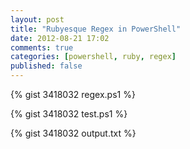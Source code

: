 ```yaml
---
layout: post
title: "Rubyesque Regex in PowerShell"
date: 2012-08-21 17:02
comments: true
categories: [powershell, ruby, regex]
published: false
---
```


{% gist 3418032 regex.ps1 %}

{% gist 3418032 test.ps1 %}

{% gist 3418032 output.txt %}

